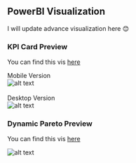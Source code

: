 ## PowerBI Visualization
I will update advance visualization here 😊

### KPI Card Preview
You can find this vis [here](https://github.com/Kanangnut/PowerBI-Visualization/tree/main/KPI%20Card)

Mobile Version<br>
![alt text](https://github.com/Kanangnut/PowerBI-Visualization/blob/main/KPI%20Card/asset/KPI%20Card%20Mobile%20GIF%2001.gif?raw=true)
<br><br>
Desktop Version<br>
![alt text](https://github.com/Kanangnut/PowerBI-Visualization/blob/main/KPI%20Card/asset/KPI%20Card%20GIF%2001.gif?raw=true)
<br>
### Dynamic Pareto Preview
You can find this vis [here](https://github.com/Kanangnut/PowerBI-Visualization/tree/main/Dynamic%20Pareto)

![alt text](https://github.com/Kanangnut/PowerBI-Visualization/blob/main/Dynamic%20Pareto/asset/ParetoGIF.gif?raw=true)

